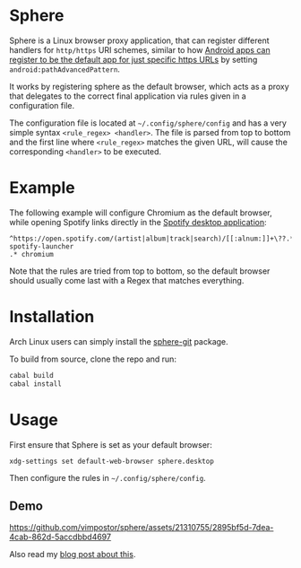 # Sphere

Sphere is a Linux browser proxy application, that can register different handlers for `http/https` URI schemes, similar to how [Android apps can register to be the default app for just specific https URLs](https://developer.android.com/guide/topics/manifest/data-element#path) by setting `android:pathAdvancedPattern`.

It works by registering sphere as the default browser, which acts as a proxy that delegates to the correct final application via rules given in a configuration file.

The configuration file is located at `~/.config/sphere/config` and has a very simple syntax `<rule_regex> <handler>`. The file is parsed from top to bottom and the first line where `<rule_regex>` matches the given URL, will cause the corresponding `<handler>` to be executed.

# Example

The following example will configure Chromium as the default browser, while opening Spotify links directly in the [Spotify desktop application](https://github.com/kpcyrd/spotify-launcher):

```
^https://open.spotify.com/(artist|album|track|search)/[[:alnum:]]+\??.*$ spotify-launcher
.* chromium
```

Note that the rules are tried from top to bottom, so the default browser should usually come last with a Regex that matches everything.

# Installation

Arch Linux users can simply install the [sphere-git](https://aur.archlinux.org/packages/sphere-git) package.

To build from source, clone the repo and run:

```bash
cabal build
cabal install
```

# Usage

First ensure that Sphere is set as your default browser:

```
xdg-settings set default-web-browser sphere.desktop
```

Then configure the rules in `~/.config/sphere/config`.

## Demo

https://github.com/vimpostor/sphere/assets/21310755/2895bf5d-7dea-4cab-862d-5accdbbd4697

Also read my [blog post about this](https://blog.magross.net/extending-scheme-handlers/).
